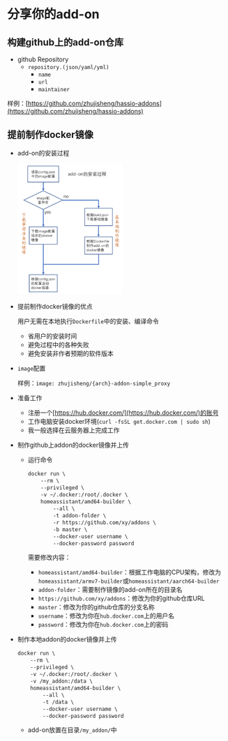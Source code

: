 # 分享你的add-on

## 构建github上的add-on仓库

- github Repository
    + `repository.(json/yaml/yml)`
        + `name`
        + `url`
        + `maintainer`

样例：[https://github.com/zhujisheng/hassio-addons](https://github.com/zhujisheng/hassio-addons)

## 提前制作docker镜像

- add-on的安装过程

    <img src="images/image_process.png" width="50%">

- 提前制作docker镜像的优点

    用户无需在本地执行`Dockerfile`中的安装、编译命令

    + 省用户的安装时间
    + 避免过程中的各种失败
    + 避免安装非作者预期的软件版本

- `image`配置

    样例：`image: zhujisheng/{arch}-addon-simple_proxy`

- 准备工作
    + 注册一个[https://hub.docker.com/](https://hub.docker.com/)的账号
    + 工作电脑安装docker环境(`curl -fsSL get.docker.com | sudo sh`)
    + 我一般选择在云服务器上完成工作

- 制作github上addon的docker镜像并上传

    + 运行命令

        ```
        docker run \
            --rm \
            --privileged \
            -v ~/.docker:/root/.docker \
            homeassistant/amd64-builder \
                --all \
                -t addon-folder \
                -r https://github.com/xy/addons \
                -b master \
                --docker-user username \
                --docker-password password
        ```

        需要修改内容：

        - `homeassistant/amd64-builder`：根据工作电脑的CPU架构，修改为`homeassistant/armv7-builder`或`homeassistant/aarch64-builder`
        - `addon-folder`：需要制作镜像的add-on所在的目录名
        - `https://github.com/xy/addons`：修改为你的github仓库URL
        - `master`：修改为你的github仓库的分支名称
        - `username`：修改为你在`hub.docker.com`上的用户名
        - `password`：修改为你在`hub.docker.com`上的密码


- 制作本地addon的docker镜像并上传

    ```
    docker run \
        --rm \
        --privileged \
        -v ~/.docker:/root/.docker \
        -v /my_addon:/data \
        homeassistant/amd64-builder \
            --all \
            -t /data \
            --docker-user username \
            --docker-password password
    ```

    - add-on放置在目录`/my_addon/`中

